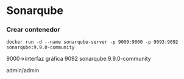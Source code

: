 # Sonarqube

### Crear contenedor

```
docker run -d --name sonarqube-server -p 9000:9000 -p 9093:9092 sonarqube:9.9.0-community
```

9000->interfaz gráfica
9092
sonarqube:9.9.0-community

admin/admin
